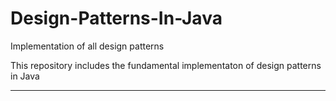 # Design-Patterns-In-Java
Implementation of all design patterns

This repository includes the fundamental implementaton of design patterns in Java

----
